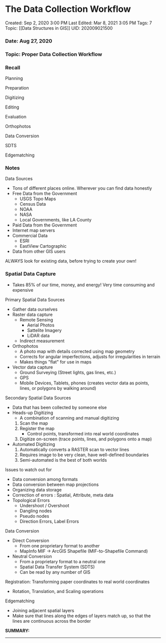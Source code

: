# The Data Collection Workflow

Created: Sep 2, 2020 3:00 PM
Last Edited: Mar 8, 2021 3:05 PM
Tags: 7
Topic: [[Data Structures in GIS]]
UID: 202009021500

### Date: Aug 27, 2020

### Topic: Proper Data Collection Workflow

### Recall

Planning

Preparation

Digitizing

Editing

Evaluation

Orthophotos

Data Conversion

SDTS

Edgematching

### Notes

Data Sources

- Tons of different places online. Wherever you can find data honestly
- Free Data from the Government
    - USGS Topo Maps
    - Census Data
    - NOAA
    - NASA
    - Local Governments, like LA County
- Paid Data from the Government
- Internet map servers
- Commercial Data
    - ESRI
    - EastView Cartographic
- Data from other GIS users

ALWAYS look for existing data, before trying to create your own!

### Spatial Data Capture

- Takes 85% of our time, money, and energy! Very time consuming and expensive

Primary Spatial Data Sources

- Gather data ourselves
- Raster data capture
    - Remote Sensing
        - Aerial Photos
        - Sattelite Imagery
        - LiDAR data
    - Indirect measurement
- Orthophotos
    - A photo map with details corrected using map geometry
    - Corrects for angular imperfections, adjusts for irregularities in terrain
    - Makes things "flat" for use in maps
- Vector data capture
    - Ground Surveying (Street lights, gas lines, etc.)
    - GPS
    - Mobile Devices, Tablets, phones (creates vector data as points, lines, or polygons by walking around)

Secondary Spatial Data Sources

- Data that has been collected by someone else
- Heads-up Digitizing
    - A combination of scanning and manual digitizing
    1. Scan the map
    2. Register the map
        - Control points, transformed into real world coordinates
    3. Digitize on-screen (trace points, lines, and polygons onto a map)
- Automated Digitizing
    1. Automatically converts a RASTER scan to vector lines
    2. Requires image to be very clean, have well-defined boundaries
    3. Semi-automated is the best of both worlds

Issues to watch out for

- Data conversion among formats
- Data conversion between map projections
- Organizing data storage
- Correction of errors : Spatial, Attribute, meta data
- Topological Errors
    - Undershoot / Overshoot
    - Dangling nodes
    - Pseudo nodes
    - Direction Errors, Label Errors

Data Conversion

- Direct Conversion
    - From one proprietary format to another
    - MapInfo MIF → ArcGIS Shapefile (MIF-to-Shapefile Command)
- Neutral Conversion
    - From a proprietary format to a neutral one
    - Spatial Data Transfer System (SDTS)
    - Can be read by any number of GIS

Registration: Transforming paper coordinates to real world coordinates

- Rotation, Translation, and Scaling operations

Edgematching

- Joining adjacent spatial layers
- Make sure that lines along the edges of layers match up, so that the lines are continuous across the border

**SUMMARY:**

---